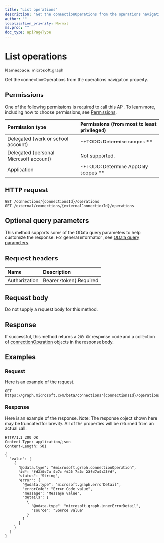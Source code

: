 ```yaml
---
title: "List operations"
description: "Get the connectionOperations from the operations navigation property."
author: ""
localization_priority: Normal
ms.prod: ""
doc_type: apiPageType
---
```


# List operations

Namespace: microsoft.graph

Get the connectionOperations from the operations navigation property.

## Permissions
One of the following permissions is required to call this API. To learn more, including how to choose permissions, see [Permissions](/concepts/permissions-reference.md).

|Permission type|Permissions (from most to least privileged)|
|:---|:---|
|Delegated (work or school account)|**TODO: Determine scopes **|
|Delegated (personal Microsoft account)|Not supported.|
|Application|**TODO: Determine AppOnly scopes **|

## HTTP request
<!-- {
  "blockType": "ignored"
}
-->
``` http
GET /connections/{connectionsId}/operations
GET /external/connections/{externalConnectionId}/operations
```

## Optional query parameters
This method supports some of the OData query parameters to help customize the response. For general information, see [OData query parameters](/graph/query-parameters).

## Request headers
|Name|Description|
|:---|:---|
|Authorization|Bearer {token}.Required|

## Request body
Do not supply a request body for this method.

## Response
If successful, this method returns a `200 OK` response code and a collection of [connectionOperation](../resources/connectionoperation.md) objects in the response body.

## Examples

### Request
Here is an example of the request.
<!-- {
  "blockType": "request",
  "name": "get_connectionoperation"
}
-->
``` http
GET https://graph.microsoft.com/beta/connections/{connectionsId}/operations
```

### Response
Here is an example of the response. Note: The response object shown here may be truncated for brevity. All of the properties will be returned from an actual call.
<!-- {
  "blockType": "response",
  "truncated": true,
  "@odata.type": "collection(microsoft.graph.connectionoperation)"
}
-->
``` http
HTTP/1.1 200 OK
Content-Type: application/json
Content-Length: 501

{
  "value": [
    {
      "@odata.type": "#microsoft.graph.connectionOperation",
      "id": "fd238e7a-8e7a-fd23-7a8e-23fd7a8e23fd",
      "status": "String",
      "error": {
        "@odata.type": "microsoft.graph.errorDetail",
        "errorCode": "Error Code value",
        "message": "Message value",
        "details": [
          {
            "@odata.type": "microsoft.graph.innerErrorDetail",
            "source": "Source value"
          }
        ]
      }
    }
  ]
}
```

